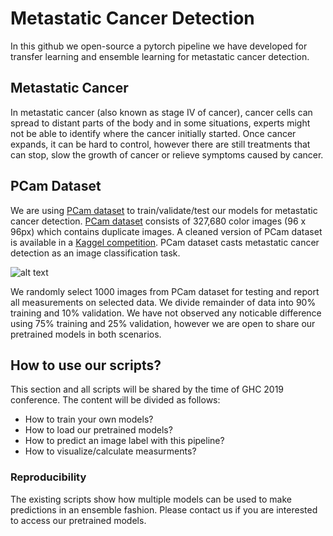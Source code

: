 # Metastatic Cancer Detection
In this github we open-source a pytorch pipeline we have developed for transfer learning and ensemble learning for metastatic cancer detection.

## Metastatic Cancer
In metastatic cancer (also known as stage IV of cancer), cancer cells can spread to distant parts of the body and in some situations, experts might not be able to identify where the cancer initially started. Once cancer expands, it can be hard to control, however there are still treatments that can stop, slow the growth of cancer or relieve symptoms caused by cancer.

## PCam Dataset
We are using [PCam dataset](https://github.com/basveeling/pcam) to train/validate/test our models for metastatic cancer detection. [PCam dataset](https://github.com/basveeling/pcam) consists of 327,680 color images (96 x 96px) which contains duplicate images. A cleaned version of PCam dataset is available in a [Kaggel competition](https://www.kaggle.com/c/histopathologic-cancer-detection/data). PCam dataset casts metastatic cancer detection as an image classification task.

![alt text](https://github.com/basveeling/pcam/blob/master/pcam.jpg "PCam image samples - image is copied from PCam github")

We randomly select 1000 images from PCam dataset for testing and report all measurements on selected data. We divide remainder of data into 90% training and 10% validation. We have not observed any noticable difference using 75% training and 25% validation, however we are open to share our pretrained models in both scenarios.

## How to use our scripts?
This section and all scripts will be shared by the time of GHC 2019 conference. The content will be divided as follows:
* How to train your own models?
* How to load our pretrained models?
* How to predict an image label with this pipeline?
* How to visualize/calculate measurments?

### Reproducibility
The existing scripts show how multiple models can be used to make predictions in an ensemble fashion. Please contact us if you are interested to access our pretrained models. 
